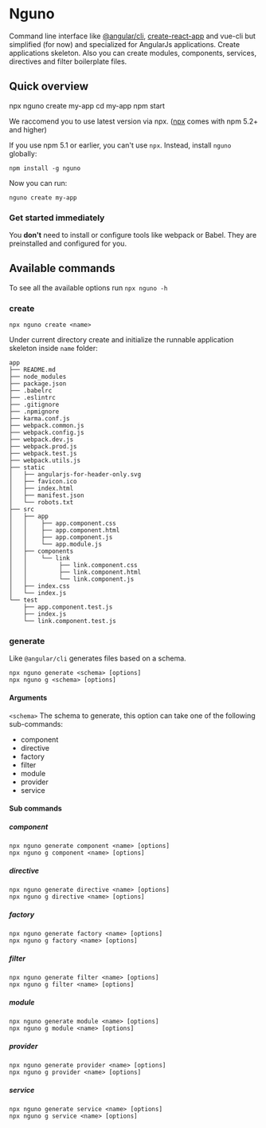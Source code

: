 # Nguno

Command line interface like [@angular/cli](https://cli.angular.io), [create-react-app](https://github.com/facebook/create-react-app) and vue-cli but simplified (for now) and specialized for AngularJs applications.
Create applications skeleton.
Also you can create modules, components, services, directives and filter boilerplate files.

## Quick overview

npx nguno create my-app
cd my-app
npm start

We raccomend you to use latest version via npx.
([npx](https://medium.com/@maybekatz/introducing-npx-an-npm-package-runner-55f7d4bd282b) comes with npm 5.2+ and higher)

If you use npm 5.1 or earlier, you can't use `npx`. Instead, install `nguno` globally:

```
npm install -g nguno
```

Now you can run:

```
nguno create my-app
```

### Get started immediately

You **don't** need to install or configure tools like webpack or Babel.
They are preinstalled and configured for you.

## Available commands

To see all the available options run `npx nguno -h`

### create

```
npx nguno create <name>
```

Under current directory create and initialize the runnable application skeleton inside `name` folder:

```
app
├── README.md
├── node_modules
├── package.json
├── .babelrc
├── .eslintrc
├── .gitignore
├── .npmignore
├── karma.conf.js
├── webpack.common.js
├── webpack.config.js
├── webpack.dev.js
├── webpack.prod.js
├── webpack.test.js
├── webpack.utils.js
├── static
│   ├── angularjs-for-header-only.svg
│   ├── favicon.ico
│   ├── index.html
│   ├── manifest.json
│   └── robots.txt
├── src
│   ├── app
│   │    ├── app.component.css
│   │    ├── app.component.html
│   │    ├── app.component.js
│   │    └── app.module.js
│   ├── components
│   │    └── link
│   │         ├── link.component.css
│   │         ├── link.component.html
│   │         └── link.component.js
│   ├── index.css
│   └── index.js
└── test
    ├── app.component.test.js
    ├── index.js
    └── link.component.test.js
```

### generate

Like `@angular/cli` generates files based on a schema.

```
npx nguno generate <schema> [options]
npx nguno g <schema> [options]
```

#### Arguments

`<schema>` The schema to generate, this option can take one of the following sub-commands:

* component
* directive
* factory
* filter
* module
* provider
* service

#### Sub commands

##### component

```
npx nguno generate component <name> [options]
npx nguno g component <name> [options]
```

##### directive

```
npx nguno generate directive <name> [options]
npx nguno g directive <name> [options]
```

##### factory

```
npx nguno generate factory <name> [options]
npx nguno g factory <name> [options]
```

##### filter

```
npx nguno generate filter <name> [options]
npx nguno g filter <name> [options]
```

##### module

```
npx nguno generate module <name> [options]
npx nguno g module <name> [options]
```

##### provider

```
npx nguno generate provider <name> [options]
npx nguno g provider <name> [options]
```

##### service

```
npx nguno generate service <name> [options]
npx nguno g service <name> [options]
```
